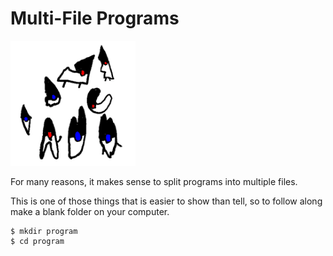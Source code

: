 # Multi-File Programs

<img src="/multi_file_programs/header.png" height="200px"/>

For many reasons, it makes sense to split programs into multiple files.

This is one of those things that is easier to show than tell, so to follow along
make a blank folder on your computer.

```
$ mkdir program
$ cd program
```